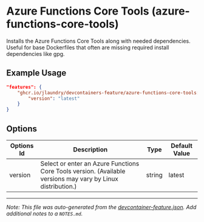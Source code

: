 
# Azure Functions Core Tools (azure-functions-core-tools)

Installs the Azure Functions Core Tools along with needed dependencies. Useful for base Dockerfiles that often are missing required install dependencies like gpg.

## Example Usage

```json
"features": {
    "ghcr.io/jlaundry/devcontainers-feature/azure-functions-core-tools:1": {
        "version": "latest"
    }
}
```

## Options

| Options Id | Description | Type | Default Value |
|-----|-----|-----|-----|
| version | Select or enter an Azure Functions Core Tools version. (Available versions may vary by Linux distribution.) | string | latest |



---

_Note: This file was auto-generated from the [devcontainer-feature.json](https://github.com/jlaundry/devcontainers-feature/blob/main/src/azure-functions-core-tools/devcontainer-feature.json).  Add additional notes to a `NOTES.md`._
